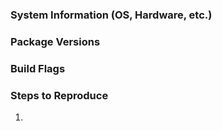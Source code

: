 ### System Information (OS, Hardware, etc.)

### Package Versions

### Build Flags
    
### Steps to Reproduce
1. 
